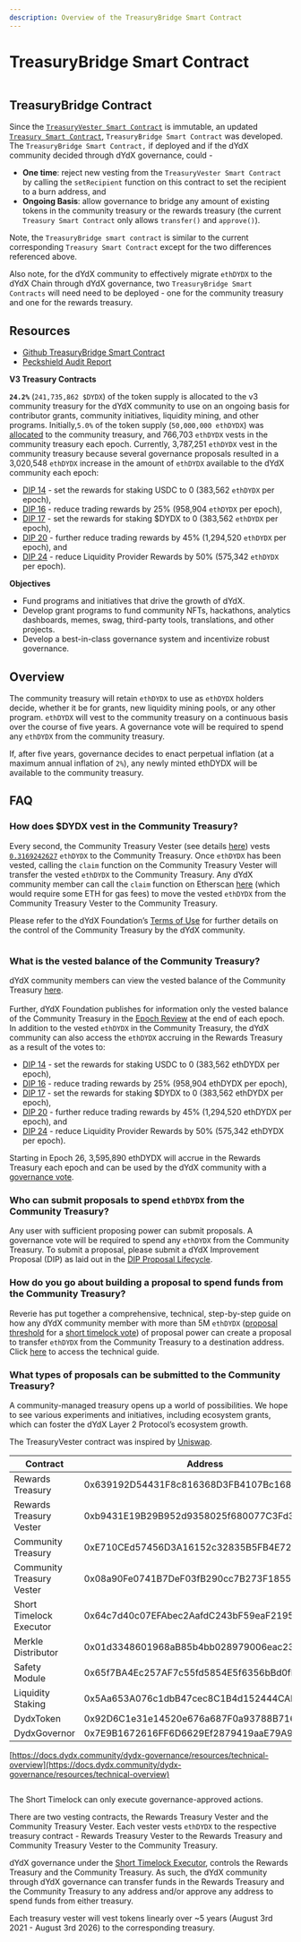 ```yaml
---
description: Overview of the TreasuryBridge Smart Contract
---
```


# TreasuryBridge Smart Contract

<figure><img src="../../.gitbook/assets/TreasuryBridge Smart Contract.png" alt=""><figcaption></figcaption></figure>

## **TreasuryBridge Contract**

Since the [`TreasuryVester Smart Contract`](https://github.com/dydxfoundation/governance-contracts/tree/master/contracts/treasury) is immutable, an updated [`Treasury Smart Contract`](https://github.com/dydxfoundation/governance-contracts/blob/master/contracts/treasury/Treasury.sol), `TreasuryBridge Smart Contract` was developed. The `TreasuryBridge Smart Contract,` if deployed and if the dYdX community decided through dYdX governance, could -

* **One time**: reject new vesting from the `TreasuryVester Smart Contract` by calling the `setRecipient` function on this contract to set the recipient to a burn address, and
* **Ongoing Basis**: allow governance to bridge any amount of existing tokens in the community treasury or the rewards treasury (the current `Treasury Smart Contract` only allows `transfer()` and `approve()`).

Note, the `TreasuryBridge smart contract` is similar to the current corresponding `Treasury Smart Contract` except for the two differences referenced above.&#x20;

Also note, for the dYdX community to effectively migrate `ethDYDX` to the dYdX Chain through dYdX governance, two `TreasuryBridge Smart Contracts` will need need to be deployed - one for the community treasury and one for the rewards treasury.

## Resources

* [Github TreasuryBridge Smart Contract](https://github.com/dydxfoundation/governance-contracts/blob/master/contracts/treasury/TreasuryBridge.sol)
* [Peckshield Audit Report](https://github.com/dydxfoundation/governance-contracts/blob/master/audits/PeckShield-Audit-Report-dYdX-Bridge-v1.1.pdf)

**V3 Treasury Contracts**

**`24.2%`** (`241,735,862 $DYDX`) of the token supply is allocated to the v3 community treasury for the dYdX community to use on an ongoing basis for contributor grants, community initiatives, liquidity mining, and other programs. Initially,`5.0%` of the token supply (`50,000,000 ethDYDX`) was [allocated](https://docs.dydx.community/dydx-governance/start-here/dydx-allocations) to the community treasury, and 766,703 `ethDYDX` vests in the community treasury each epoch. Currently, 3,787,251 `ethDYDX` vest in the community treasury because several governance proposals resulted in a 3,020,548 `ethDYDX` increase in the amount of `ethDYDX` available to the dYdX community each epoch:

* [DIP 14](https://dydx.community/dashboard/proposal/7) - set the rewards for staking USDC to 0 (383,562 `ethDYDX` per epoch),&#x20;
* [DIP 16](https://dydx.community/dashboard/proposal/8) - reduce trading rewards by 25% (958,904 `ethDYDX` per epoch),&#x20;
* [DIP 17](https://dydx.community/dashboard/proposal/9) - set the rewards for staking $DYDX to 0 (383,562 `ethDYDX` per epoch),
* [DIP 20](https://dydx.community/dashboard/proposal/11) - further reduce trading rewards by 45% (1,294,520 `ethDYDX` per epoch), and
* [DIP 24](https://github.com/dydxfoundation/dip/blob/master/content/dips/DIP-24.md) - reduce Liquidity Provider Rewards by 50% (575,342 `ethDYDX` per epoch).&#x20;



**Objectives**

* Fund programs and initiatives that drive the growth of dYdX.
* Develop grant programs to fund community NFTs, hackathons, analytics dashboards, memes, swag, third-party tools, translations, and other projects.
* Develop a best-in-class governance system and incentivize robust governance.

## Overview

The community treasury will retain `ethDYDX` to use as `ethDYDX` holders decide, whether it be for grants, new liquidity mining pools, or any other program. `ethDYDX` will vest to the community treasury on a continuous basis over the course of five years. A governance vote will be required to spend any `ethDYDX` from the community treasury.

If, after five years, governance decides to enact perpetual inflation (at a maximum annual inflation of `2%`), any newly minted ethDYDX will be available to the community treasury.

## FAQ

### How does $DYDX vest in the Community Treasury?

Every second, the Community Treasury Vester (see details [here](https://docs.dydx.community/dydx-governance/resources/technical-overview#governance-architecture-overview)) vests [`0.3169242627`](tel:03169242627) `ethDYDX` to the Community Treasury. Once `ethDYDX` has been vested, calling the `claim` function on the Community Treasury Vester will transfer the vested `ethDYDX` to the Community Treasury. Any dYdX community member can call the `claim` function on Etherscan [here](https://etherscan.io/address/0x08a90Fe0741B7DeF03fB290cc7B273F1855767D8#writeContract) (which would require some ETH for gas fees) to move the vested `ethDYDX` from the Community Treasury Vester to the Community Treasury.

Please refer to the dYdX Foundation’s [Terms of Use](https://dydx.foundation/terms) for further details on the control of the Community Treasury by the dYdX community.

<figure><img src="../../.gitbook/assets/CT vesting .webp" alt=""><figcaption></figcaption></figure>

### What is the vested balance of the Community Treasury?

dYdX community members can view the vested balance of the Community Treasury [here](https://dydx.shippooor.xyz/). \
\
Further, dYdX Foundation publishes for information only the vested balance of the Community Treasury in the [Epoch Review](https://dydx.foundation/blog) at the end of each epoch. In addition to the vested `ethDYDX` in the Community Treasury, the dYdX community can also access the `ethDYDX` accruing in the Rewards Treasury as a result of the votes to:&#x20;

* [DIP 14](https://dydx.community/dashboard/proposal/7) - set the rewards for staking USDC to 0 (383,562 ethDYDX per epoch),&#x20;
* [DIP 16](https://dydx.community/dashboard/proposal/8) - reduce trading rewards by 25% (958,904 ethDYDX per epoch),&#x20;
* [DIP 17](https://dydx.community/dashboard/proposal/9) - set the rewards for staking $DYDX to 0 (383,562 ethDYDX per epoch),
* [DIP 20](https://dydx.community/dashboard/proposal/11) - further reduce trading rewards by 45% (1,294,520 ethDYDX per epoch), and
* [DIP 24](https://github.com/dydxfoundation/dip/blob/master/content/dips/DIP-24.md) - reduce Liquidity Provider Rewards by 50% (575,342 ethDYDX per epoch).&#x20;

Starting in Epoch 26, 3,595,890 ethDYDX will accrue in the Rewards Treasury each epoch and can be used by the dYdX community with a [governance vote](https://docs.dydx.community/dydx-governance/voting-and-governance/governance-parameters).

### Who can submit proposals to spend `ethDYDX` from the Community Treasury?

Any user with sufficient proposing power can submit proposals. A governance vote will be required to spend any `ethDYDX` from the Community Treasury. To submit a proposal, please submit a dYdX Improvement Proposal (DIP) as laid out in the [DIP Proposal Lifecycle](broken-reference).

### How do you go about building a proposal to spend funds from the Community Treasury?

Reverie has put together a comprehensive, technical, step-by-step guide on how any dYdX community member with more than 5M `ethDYDX` ([proposal threshold](https://docs.dydx.community/dydx-governance/voting-and-governance/governance-parameters#timelock-parameters) for a [short timelock vote](https://docs.dydx.community/dydx-governance/voting-and-governance/governance-process#short-timelock-executor)) of proposal power can create a proposal to transfer `ethDYDX` from the Community Treasury to a destination address. Click [here](https://app.gitbook.com/o/-MeNgGQU0ucT2xo4s8-T/s/-MeNfSkgj48hU0q8Zbjn/\~/changes/EyisuFjLIyJ7K9RzaTfJ/technical-guide-on-building-a-dydx-community-treasury-spending-proposal) to access the technical guide.

### What types of proposals can be submitted to the Community Treasury?

A community-managed treasury opens up a world of possibilities. We hope to see various experiments and initiatives, including ecosystem grants, which can foster the dYdX Layer 2 Protocol’s ecosystem growth.

The TreasuryVester contract was inspired by [Uniswap](https://github.com/Uniswap/governance/blob/master/contracts/TreasuryVester.sol).



<table><thead><tr><th width="261">Contract</th><th>Address</th></tr></thead><tbody><tr><td>Rewards Treasury</td><td>0x639192D54431F8c816368D3FB4107Bc168d0E871</td></tr><tr><td>Rewards Treasury Vester</td><td>0xb9431E19B29B952d9358025f680077C3Fd37292f</td></tr><tr><td>Community Treasury</td><td>0xE710CEd57456D3A16152c32835B5FB4E72D9eA5b</td></tr><tr><td>Community Treasury Vester</td><td>0x08a90Fe0741B7DeF03fB290cc7B273F1855767D8</td></tr><tr><td>Short Timelock Executor</td><td>0x64c7d40c07EFAbec2AafdC243bF59eaF2195c6dc</td></tr><tr><td>Merkle Distributor</td><td>0x01d3348601968aB85b4bb028979006eac235a588</td></tr><tr><td>Safety Module</td><td>0x65f7BA4Ec257AF7c55fd5854E5f6356bBd0fb8EC</td></tr><tr><td>Liquidity Staking</td><td>0x5Aa653A076c1dbB47cec8C1B4d152444CAD91941</td></tr><tr><td>DydxToken</td><td>0x92D6C1e31e14520e676a687F0a93788B716BEff5</td></tr><tr><td>DydxGovernor</td><td>0x7E9B1672616FF6D6629Ef2879419aaE79A9018D2</td></tr></tbody></table>



[https://docs.dydx.community/dydx-governance/resources/technical-overview](https://docs.dydx.community/dydx-governance/resources/technical-overview)



<figure><img src="../../.gitbook/assets/image (1).png" alt=""><figcaption></figcaption></figure>

The Short Timelock can only execute governance-approved actions.

There are two vesting contracts, the Rewards Treasury Vester and the Community Treasury Vester. Each vester vests `ethDYDX` to the respective treasury contract - Rewards Treasury Vester to the Rewards Treasury and Community Treasury Vester to the Community Treasury. &#x20;

dYdX governance under the [Short Timelock Executor](https://docs.dydx.community/dydx-governance/voting-and-governance/governance-process#short-timelock-executor), controls the Rewards Treasury and the Community Treasury. As such, the dYdX community through dYdX governance can transfer funds in the Rewards Treasury and the Community Treasury to any address and/or approve any address to spend funds from either treasury.&#x20;

Each treasury vester will vest tokens linearly over \~5 years (August 3rd 2021 - August 3rd 2026) to the corresponding treasury.
